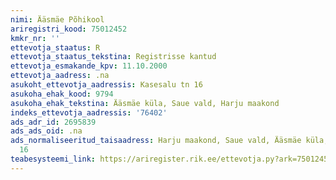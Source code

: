 ```yaml
---
nimi: Ääsmäe Põhikool
ariregistri_kood: 75012452
kmkr_nr: ''
ettevotja_staatus: R
ettevotja_staatus_tekstina: Registrisse kantud
ettevotja_esmakande_kpv: 11.10.2000
ettevotja_aadress: .na
asukoht_ettevotja_aadressis: Kasesalu tn 16
asukoha_ehak_kood: 9794
asukoha_ehak_tekstina: Ääsmäe küla, Saue vald, Harju maakond
indeks_ettevotja_aadressis: '76402'
ads_adr_id: 2695839
ads_ads_oid: .na
ads_normaliseeritud_taisaadress: Harju maakond, Saue vald, Ääsmäe küla, Kasesalu tn
  16
teabesysteemi_link: https://ariregister.rik.ee/ettevotja.py?ark=75012452&ref=rekvisiidid
---
```

